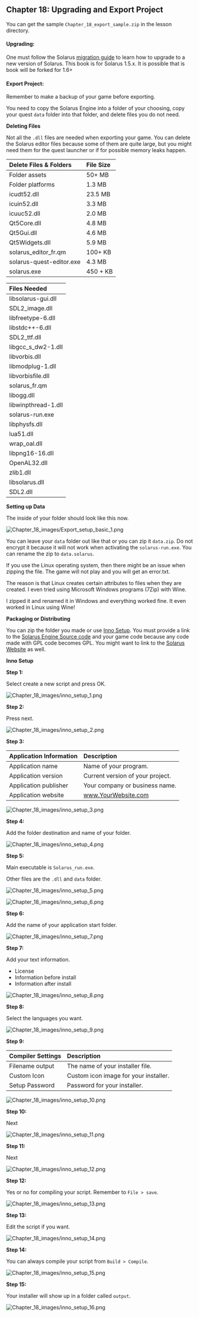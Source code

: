 
## Chapter 18: Upgrading and Export Project

You can get the sample `Chapter_18_export_sample.zip` in the lesson directory.

#### Upgrading:

One must follow the Solarus [migration guide](http://wiki.solarus-games.org/doku.php?id=migration_guide) to learn how to upgrade to a new version of Solarus. This book is for Solarus 1.5.x. It is possible that is book will be forked for 1.6+

#### Export Project:

Remember to make a backup of your game before exporting.

You need to copy the Solarus Engine into a folder of your choosing, copy your quest `data` folder into that folder, and delete files you do not need.

**Deleting Files**

Not all the  `.dll` files are needed when exporting your game. You can delete the Solarus editor files because some of them are quite large, but you might need them for the quest launcher or if for possible memory leaks happen.

|Delete Files & Folders| File Size|
|:---------------------|:---------|
|Folder assets         | 50+ MB   |
|Folder platforms      | 1.3 MB   |
|icudt52.dll           | 23.5 MB  |
|icuin52.dll           | 3.3 MB   |
|icuuc52.dll           | 2.0 MB   |
|Qt5Core.dll           | 4.8 MB   |
|Qt5Gui.dll            | 4.6 MB   |
|Qt5Widgets.dll        | 5.9 MB   |
|solarus_editor_fr.qm  | 100+ KB  | 
|solarus-quest-editor.exe| 4.3 MB |
|solarus.exe           | 450 + KB| 


|Files Needed|
|:---------|
|libsolarus-gui.dll   
|SDL2_image.dll
|libfreetype-6.dll   
|libstdc++-6.dll      
|SDL2_ttf.dll
|libgcc_s_dw2-1.dll  
|libvorbis.dll        
|libmodplug-1.dll    
|libvorbisfile.dll    
|solarus_fr.qm
|libogg.dll          
|libwinpthread-1.dll  
|solarus-run.exe
|libphysfs.dll       
|lua51.dll            
|wrap_oal.dll
|libpng16-16.dll     
|OpenAL32.dll         
|zlib1.dll
|libsolarus.dll      
|SDL2.dll

**Setting up Data**

The inside of your folder should look like this now.

![Chapter_18_images/Export_setup_basic_1.png](https://github.com/Zefk/Solarus-ARPG-Game-Development-Book_2/raw/master/Lesson_images/Chapter_18_images/Export_setup_basic_1.png)

You can leave your `data` folder out like that or you can zip it `data.zip`. Do not encrypt it because it will not work when activating the `solarus-run.exe`. You can rename the zip to `data.solarus`.

If you use the Linux operating system, then there might be an issue when zipping the file. The game will not play and you will get an error.txt. 

The reason is that Linux creates certain attributes to files when they are created. I even tried using Microsoft Windows programs (7Zip) with Wine. 

I zipped it and renamed it in Windows and everything worked fine. It even worked in Linux using Wine!

**Packaging or Distributing**

You can zip the folder you made or use [Inno Setup](http://www.jrsoftware.org/isinfo.php). You must provide a link to the [Solarus Engine Source code](https://github.com/solarus-games/solarus) and your game code because any code made with GPL code becomes GPL. You might want to link to the [Solarus Website](http://www.solarus-games.org/) as well.

**Inno Setup**

**Step 1:**

Select create a new script and press OK.

![Chapter_18_images/inno_setup_1.png](https://github.com/Zefk/Solarus-ARPG-Game-Development-Book_2/raw/master/Lesson_images/Chapter_18_images/inno_setup_1.png)

**Step 2:**

Press next.

![Chapter_18_images/inno_setup_2.png](https://github.com/Zefk/Solarus-ARPG-Game-Development-Book_2/raw/master/Lesson_images/Chapter_18_images/inno_setup_2.png)

**Step 3:**

|Application Information| Description|
|:---------------------|:-----------|
|Application name| Name of your program.
|Application version| Current version of your project.
|Application publisher| Your company or business name.
|Application website|www.YourWebsite.com

![Chapter_18_images/inno_setup_3.png](https://github.com/Zefk/Solarus-ARPG-Game-Development-Book_2/raw/master/Lesson_images/Chapter_18_images/inno_setup_3.png)

**Step 4:**

Add the folder destination and name of your folder.

![Chapter_18_images/inno_setup_4.png](https://github.com/Zefk/Solarus-ARPG-Game-Development-Book_2/raw/master/Lesson_images/Chapter_18_images/inno_setup_4.png)

**Step 5:**

Main executable is `Solarus_run.exe`.

Other files are the `.dll` and `data` folder.

![Chapter_18_images/inno_setup_5.png](https://github.com/Zefk/Solarus-ARPG-Game-Development-Book_2/raw/master/Lesson_images/Chapter_18_images/inno_setup_5.png)

![Chapter_18_images/inno_setup_6.png](https://github.com/Zefk/Solarus-ARPG-Game-Development-Book_2/raw/master/Lesson_images/Chapter_18_images/inno_setup_6.png)

**Step 6:**

Add the name of your application start folder.

![Chapter_18_images/inno_setup_7.png](https://github.com/Zefk/Solarus-ARPG-Game-Development-Book_2/raw/master/Lesson_images/Chapter_18_images/inno_setup_7.png)

**Step 7:**

Add your text information. 

- License
- Information before install
- Information after install

![Chapter_18_images/inno_setup_8.png](https://github.com/Zefk/Solarus-ARPG-Game-Development-Book_2/raw/master/Lesson_images/Chapter_18_images/inno_setup_8.png)

**Step 8:**

Select the languages you want.

![Chapter_18_images/inno_setup_9.png](https://github.com/Zefk/Solarus-ARPG-Game-Development-Book_2/raw/master/Lesson_images/Chapter_18_images/inno_setup_9.png)

**Step 9:**

|Compiler Settings|Description|
|:----------------|:----------|
|Filename output|The name of your installer file.
|Custom Icon| Custom icon image for your installer.
|Setup Password|Password for your installer.

![Chapter_18_images/inno_setup_10.png](https://github.com/Zefk/Solarus-ARPG-Game-Development-Book_2/raw/master/Lesson_images/Chapter_18_images/inno_setup_10.png)

**Step 10:**

Next

![Chapter_18_images/inno_setup_11.png](https://github.com/Zefk/Solarus-ARPG-Game-Development-Book_2/raw/master/Lesson_images/Chapter_18_images/inno_setup_11.png)

**Step 11:**

Next

![Chapter_18_images/inno_setup_12.png](https://github.com/Zefk/Solarus-ARPG-Game-Development-Book_2/raw/master/Lesson_images/Chapter_18_images/inno_setup_12.png)

**Step 12:**

Yes or no for compiling your script. Remember to `File > save`.

![Chapter_18_images/inno_setup_13.png](https://github.com/Zefk/Solarus-ARPG-Game-Development-Book_2/raw/master/Lesson_images/Chapter_18_images/inno_setup_13.png)

**Step 13:**

Edit the script if you want.

![Chapter_18_images/inno_setup_14.png](https://github.com/Zefk/Solarus-ARPG-Game-Development-Book_2/raw/master/Lesson_images/Chapter_18_images/inno_setup_14.png)

**Step 14:**

You can always compile your script from `Build > Compile`.

![Chapter_18_images/inno_setup_15.png](https://github.com/Zefk/Solarus-ARPG-Game-Development-Book_2/raw/master/Lesson_images/Chapter_18_images/inno_setup_15.png)

**Step 15:**

Your installer will show up in a folder called `output`.

![Chapter_18_images/inno_setup_16.png](https://github.com/Zefk/Solarus-ARPG-Game-Development-Book_2/raw/master/Lesson_images/Chapter_18_images/inno_setup_16.png)

